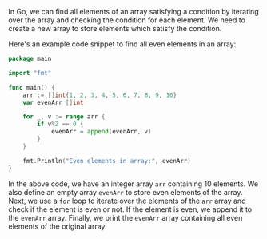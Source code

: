 In Go, we can find all elements of an array satisfying a condition by iterating over the array and checking the condition for each element. We need to create a new array to store elements which satisfy the condition. 

Here's an example code snippet to find all even elements in an array:

```go
package main

import "fmt"

func main() {
    arr := []int{1, 2, 3, 4, 5, 6, 7, 8, 9, 10}
    var evenArr []int

    for _, v := range arr {
        if v%2 == 0 {
            evenArr = append(evenArr, v)
        }
    }

    fmt.Println("Even elements in array:", evenArr)
}
```

In the above code, we have an integer array `arr` containing 10 elements. We also define an empty array `evenArr` to store even elements of the array. Next, we use a `for` loop to iterate over the elements of the `arr` array and check if the element is even or not. If the element is even, we append it to the `evenArr` array. Finally, we print the `evenArr` array containing all even elements of the original array.